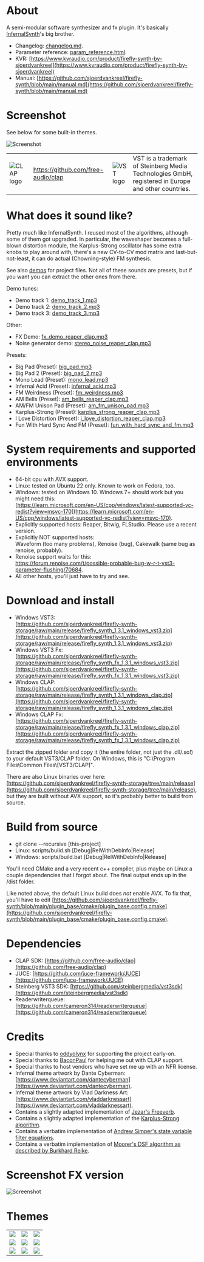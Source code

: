 # About

A semi-modular software synthesizer and fx plugin.
It's basically [InfernalSynth](https://github.com/sjoerdvankreel/infernal-synth)'s big brother.

- Changelog: [changelog.md](changelog.md).
- Parameter reference: [param_reference.html](https://htmlpreview.github.io/?https://github.com/sjoerdvankreel/firefly-synth/blob/main/param_reference.html).
- KVR: [https://www.kvraudio.com/product/firefly-synth-by-sjoerdvankreel](https://www.kvraudio.com/product/firefly-synth-by-sjoerdvankreel)
- Manual: [https://github.com/sjoerdvankreel/firefly-synth/blob/main/manual.md](https://github.com/sjoerdvankreel/firefly-synth/blob/main/manual.md)

# Screenshot

See below for some built-in themes.

![Screenshot](static/screenshot.png)

<table>
  <tr>
    <td><img alt="CLAP logo" src="static/clap_logo.png"/></td>
    <td><a href="https://github.com/free-audio/clap">https://github.com/free-audio/clap</a></td>
    <td><img alt="VST logo" src="static/vst_logo.png"/></td>
    <td>VST is a trademark of Steinberg Media Technologies GmbH, registered in Europe and other countries.</td>
  </tr>
</table>

# What does it sound like?

Pretty much like InfernalSynth. I reused most of the algorithms, although some of them got upgraded. In particular,
the waveshaper becomes a full-blown distortion module, the Karplus-Strong oscillator has some extra knobs to play
around with, there's a new CV-to-CV mod matrix and last-but-not-least, it can do actual (Chowning-style) FM synthesis.

See also [demos](https://github.com/sjoerdvankreel/firefly-synth/tree/main/demos) for project files.
Not all of these sounds are presets, but if you want you can extract the other ones from there.

Demo tunes:
- Demo track 1: [demo_track_1.mp3](https://github.com/sjoerdvankreel/firefly-synth-storage/raw/main/render/demo_track_1.mp3)
- Demo track 2: [demo_track_2.mp3](https://github.com/sjoerdvankreel/firefly-synth-storage/raw/main/render/demo_track_2.mp3)
- Demo track 3: [demo_track_3.mp3](https://github.com/sjoerdvankreel/firefly-synth-storage/raw/main/render/demo_track_3.mp3)

Other:
- FX Demo: [fx_demo_reaper_clap.mp3](https://github.com/sjoerdvankreel/firefly-synth-storage/raw/main/render/fx_demo_reaper_clap.mp3)
- Noise generator demo: [stereo_noise_reaper_clap.mp3](https://github.com/sjoerdvankreel/firefly-synth-storage/raw/main/render/stereo_noise_reaper_clap.mp3)

Presets:
- Big Pad (Preset): [big_pad.mp3](https://github.com/sjoerdvankreel/firefly-synth-storage/raw/main/render/big_pad.mp3)
- Big Pad 2 (Preset): [big_pad_2.mp3](https://github.com/sjoerdvankreel/firefly-synth-storage/raw/main/render/big_pad_2.mp3)
- Mono Lead (Preset): [mono_lead.mp3](https://github.com/sjoerdvankreel/firefly-synth-storage/raw/main/render/mono_lead_reaper_clap.mp3)
- Infernal Acid (Preset): [infernal_acid.mp3](https://github.com/sjoerdvankreel/firefly-synth-storage/raw/main/render/infernal_acid.mp3)
- FM Weirdness (Preset): [fm_weirdness.mp3](https://github.com/sjoerdvankreel/firefly-synth-storage/raw/main/render/fm_weirdness.mp3)
- AM Bells (Preset): [am_bells_reaper_clap.mp3](https://github.com/sjoerdvankreel/firefly-synth-storage/raw/main/render/am_bells_reaper_clap.mp3)
- AM/FM Unison Pad (Preset): [am_fm_unison_pad.mp3](https://github.com/sjoerdvankreel/firefly-synth-storage/raw/main/render/am_fm_unison_pad.mp3)
- Karplus-Strong (Preset): [karplus_strong_reaper_clap.mp3](https://github.com/sjoerdvankreel/firefly-synth-storage/raw/main/render/karplus_strong_reaper_clap.mp3)
- I Love Distortion (Preset): [i_love_distortion_reaper_clap.mp3](https://github.com/sjoerdvankreel/firefly-synth-storage/raw/main/render/i_love_distortion_reaper_clap.mp3)
- Fun With Hard Sync And FM (Preset): [fun_with_hard_sync_and_fm.mp3](https://github.com/sjoerdvankreel/firefly-synth-storage/raw/main/render/fun_with_hard_sync_and_fm.mp3)

# System requirements and supported environments
- 64-bit cpu with AVX support.
- Linux: tested on Ubuntu 22 only. Known to work on Fedora, too.
- Windows: tested on Windows 10. Windows 7+ should work but you might need this:<br/>[https://learn.microsoft.com/en-US/cpp/windows/latest-supported-vc-redist?view=msvc-170](https://learn.microsoft.com/en-US/cpp/windows/latest-supported-vc-redist?view=msvc-170).
- Explicitly supported hosts: Reaper, Bitwig, FLStudio. Please use a recent version.
- Explicitly NOT supported hosts:<br/>Waveform (too many problems), Renoise (bug), Cakewalk (same bug as renoise, probably).
- Renoise support waits for this:<br/>https://forum.renoise.com/t/possible-probable-bug-w-r-t-vst3-parameter-flushing/70684.
- All other hosts, you'll just have to try and see.

# Download and install
- Windows VST3:<br/>[https://github.com/sjoerdvankreel/firefly-synth-storage/raw/main/release/firefly_synth_1.3.1_windows_vst3.zip](https://github.com/sjoerdvankreel/firefly-synth-storage/raw/main/release/firefly_synth_1.3.1_windows_vst3.zip)
- Windows VST3 Fx:<br/>[https://github.com/sjoerdvankreel/firefly-synth-storage/raw/main/release/firefly_synth_fx_1.3.1_windows_vst3.zip](https://github.com/sjoerdvankreel/firefly-synth-storage/raw/main/release/firefly_synth_fx_1.3.1_windows_vst3.zip)
- Windows CLAP:<br/>[https://github.com/sjoerdvankreel/firefly-synth-storage/raw/main/release/firefly_synth_1.3.1_windows_clap.zip](https://github.com/sjoerdvankreel/firefly-synth-storage/raw/main/release/firefly_synth_1.3.1_windows_clap.zip)
- Windows CLAP Fx:<br/>[https://github.com/sjoerdvankreel/firefly-synth-storage/raw/main/release/firefly_synth_fx_1.3.1_windows_clap.zip](https://github.com/sjoerdvankreel/firefly-synth-storage/raw/main/release/firefly_synth_fx_1.3.1_windows_clap.zip)

Extract the zipped folder and copy it (the entire folder, not just the .dll/.so!) to your default VST3/CLAP folder. On Windows, this is "C:\Program Files\Common Files\\[VST3/CLAP]".

There are also Linux binaries over here: [https://github.com/sjoerdvankreel/firefly-synth-storage/tree/main/release](https://github.com/sjoerdvankreel/firefly-synth-storage/tree/main/release),
but they are built without AVX support, so it's probably better to build from source.

# Build from source
- git clone --recursive [this-project]
- Linux: scripts/build.sh [Debug|RelWithDebInfo|Release]
- Windows: scripts/build.bat [Debug|RelWithDebInfo|Release]

You'll need CMake and a very recent c++ compiler,
plus maybe on Linux a couple dependencies that I forgot about.
The final output ends up in the /dist folder.

Like noted above, the default Linux build does *not* enable AVX.
To fix that, you'll have to edit [https://github.com/sjoerdvankreel/firefly-synth/blob/main/plugin_base/cmake/plugin_base.config.cmake](https://github.com/sjoerdvankreel/firefly-synth/blob/main/plugin_base/cmake/plugin_base.config.cmake).

# Dependencies
- CLAP SDK: [https://github.com/free-audio/clap](https://github.com/free-audio/clap)
- JUCE: [https://github.com/juce-framework/JUCE](https://github.com/juce-framework/JUCE)
- Steinberg VST3 SDK: [https://github.com/steinbergmedia/vst3sdk](https://github.com/steinbergmedia/vst3sdk)
- Readerwriterqueue: [https://github.com/cameron314/readerwriterqueue](https://github.com/cameron314/readerwriterqueue)

# Credits
- Special thanks to [oddyolynx](https://github.com/tank-trax) for supporting the project early-on.
- Special thanks to [BaconPaul](https://baconpaul.org/) for helping me out with CLAP support.
- Special thanks to host vendors who have set me up with an NFR license.
- Infernal theme artwork by Dante Cyberman: [https://www.deviantart.com/dantecyberman](https://www.deviantart.com/dantecyberman).
- Infernal theme artwork by Vlad Darkness Art: [https://www.deviantart.com/vladdarknessart](https://www.deviantart.com/vladdarknessart).
- Contains a slightly adapted implementation of [Jezar's Freeverb](https://github.com/sinshu/freeverb).
- Contains a slightly adapted implementation of the [Karplus-Strong algorithm](https://blog.demofox.org/2016/06/16/synthesizing-a-pluked-string-sound-with-the-karplus-strong-algorithm).
- Contains a verbatim implementation of [Andrew Simper's state variable filter equations](https://cytomic.com/files/dsp/SvfLinearTrapOptimised2.pdf).
- Contains a verbatim implementation of [Moorer's DSF algorithm as described by Burkhard Reike](https://www.verklagekasper.de/synths/dsfsynthesis/dsfsynthesis.html).

# Screenshot FX version

![Screenshot](static/screenshot_fx.png)

# Themes

<table>
  <tr>
    <td><img src="static/screenshot_flat.png"/></td>
    <td><img src="static/screenshot_infernal.png"/></td>
    <td><img src="static/screenshot_infernal_flat.png"/></td>
  </tr>
  <tr>
    <td><img src="static/screenshot_cyan.png"/></td>
    <td><img src="static/screenshot_orange.png"/></td>
    <td><img src="static/screenshot_cool_blue.png"/></td>
  </tr>
  <tr>
    <td><img src="static/screenshot_cyan_flat.png"/></td>
    <td><img src="static/screenshot_orange_flat.png"/></td>
    <td><img src="static/screenshot_cool_blue_flat.png"/></td>
  </tr>
</table>
